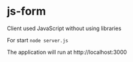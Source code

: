 # js-form
Client used JavaScript without using libraries

For start
`node server.js`

The application will run at http://localhost:3000
